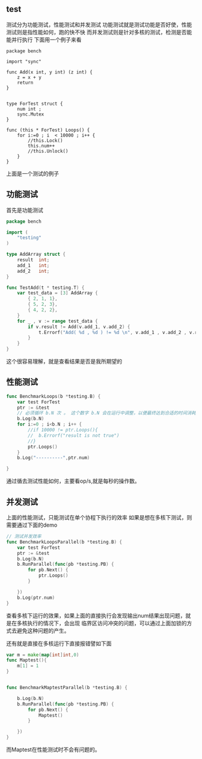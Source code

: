 ## test
测试分为功能测试，性能测试和并发测试
功能测试就是测试功能是否好使，性能测试则是指性能如何，跑的快不快
而并发测试则是针对多核的测试，检测是否能能并行执行
下面用一个例子来看

```
package bench

import "sync"

func Add(x int, y int) (z int) {
	z = x + y
	return
}


type ForTest struct {
	num int ;
	sync.Mutex
}

func (this * ForTest) Loops() {
	for i:=0 ; i  < 10000 ; i++ {
		//this.Lock()
		this.num++
		//this.Unlock()
	}
}

```

上面是一个测试的例子

## 功能测试
首先是功能测试

```go
package bench

import (
	"testing"
)

type AddArray struct {
	result  int;
	add_1   int;
	add_2   int;
}

func TestAdd(t * testing.T) {
	var test_data = [3] AddArray {
		{ 2, 1, 1},
		{ 5, 2, 3},
		{ 4, 2, 2},
	}
	for _ , v := range test_data {
		if v.result != Add(v.add_1, v.add_2) {
			t.Errorf("Add( %d , %d ) != %d \n", v.add_1 , v.add_2 , v.result);
		}
	}
}
```

这个很容易理解，就是查看结果是否是我所期望的

## 性能测试

```go
func BenchmarkLoops(b *testing.B) {
	var test ForTest
	ptr := &test
	// 必须循环 b.N 次 。 这个数字 b.N 会在运行中调整，以便最终达到合适的时间消耗。方便计算出合理的数据。 （ 免得数据全部是 0 ）
	b.Log(b.N)
	for i:=0 ; i<b.N ; i++ {
		//if 10000 != ptr.Loops(){
		//	b.Errorf("result is not true")
		//}
		ptr.Loops()
	}
	b.Log("----------",ptr.num)

}
```

通过循去测试性能如何，主要看op/s,就是每秒的操作数。

## 并发测试

上面的性能测试，只能测试在单个协程下执行的效率
如果是想在多核下测试，则需要通过下面的demo
```go
// 测试并发效率
func BenchmarkLoopsParallel(b *testing.B) {
	var test ForTest
	ptr := &test
	b.Log(b.N)
	b.RunParallel(func(pb *testing.PB) {
		for pb.Next() {
			ptr.Loops()
		}

	})
	b.Log(ptr.num)
}
```
查看多核下运行的效果，如果上面的直接执行会发现输出num结果出现问题，就是在多核执行的情况下，会出现
临界区访问冲突的问题，可以通过上面加锁的方式去避免这种问题的产生。

还有就是直接在多核运行下直接报错譬如下面
```go
var m = make(map[int]int,0)
func Maptest(){
	m[1] = 1
}


func BenchmarkMaptestParallel(b *testing.B) {

	b.Log(b.N)
	b.RunParallel(func(pb *testing.PB) {
		for pb.Next() {
			Maptest()
		}

	})
}
```
而Maptest在性能测试时不会有问题的。